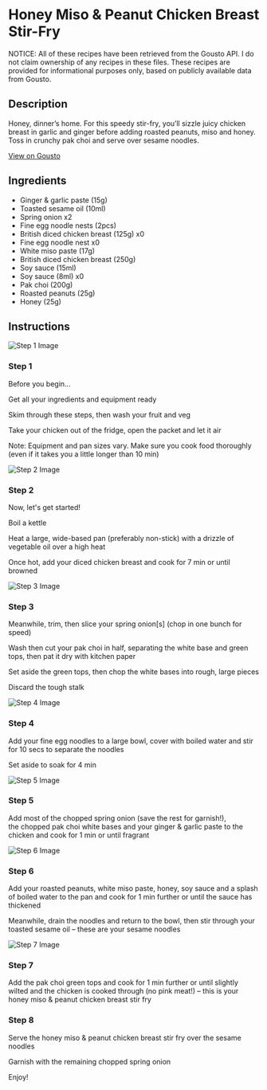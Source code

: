 # Honey Miso & Peanut Chicken Breast Stir-Fry

NOTICE: All of these recipes have been retrieved from the Gousto API. I do not claim ownership of any recipes in these files. These recipes are provided for informational purposes only, based on publicly available data from Gousto.

## Description

Honey, dinner’s home. For this speedy stir-fry, you’ll sizzle juicy chicken breast in garlic and ginger before adding roasted peanuts, miso and honey. Toss in crunchy pak choi and serve over sesame noodles.

[View on Gousto](https://www.gousto.co.uk/recipes/cookbook/honey-miso-peanut-chicken-breast-stir-fry)

## Ingredients

- Ginger & garlic paste (15g)
- Toasted sesame oil (10ml)
- Spring onion x2
- Fine egg noodle nests (2pcs)
- British diced chicken breast (125g) x0
- Fine egg noodle nest x0
- White miso paste (17g)
- British diced chicken breast (250g)
- Soy sauce (15ml)
- Soy sauce (8ml) x0
- Pak choi (200g)
- Roasted peanuts (25g)
- Honey (25g)

## Instructions

![Step 1 Image](https://production-media.gousto.co.uk/cms/recipe-step-image/Admin10mm-Step-1-2-1678178014519-x200.jpg)

### Step 1

Before you begin...

Get all your ingredients and equipment ready

Skim through these steps, then wash your fruit and veg

Take your chicken out of the fridge, open the packet and let it air

Note: Equipment and pan sizes vary. Make sure you cook food thoroughly (even if it takes you a little longer than 10 min)

![Step 2 Image](https://production-media.gousto.co.uk/cms/recipe-step-image/Step-2-1678178017642-x200.jpg)

### Step 2

Now, let's get started!

Boil a kettle

Heat a large, wide-based pan (preferably non-stick) with a drizzle of vegetable oil over a high heat

Once hot, add your diced chicken breast and cook for 7 min or until browned

![Step 3 Image](https://production-media.gousto.co.uk/cms/recipe-step-image/Step-3-1678178020951-x200.jpg)

### Step 3

Meanwhile, trim, then slice your spring onion[s]<span class="text-danger"> </span>(chop in one bunch for speed)

Wash then cut your pak choi in half, separating the white base and green tops, then pat it dry with kitchen paper

Set aside the green tops, then chop the white bases into rough, large pieces

Discard the tough stalk

![Step 4 Image](https://production-media.gousto.co.uk/cms/recipe-step-image/Step-4-1678178024143-x200.jpg)

### Step 4

Add your fine egg noodles to a large bowl, cover with boiled water and stir for 10 secs to separate the noodles

Set aside to soak for 4 min

![Step 5 Image](https://production-media.gousto.co.uk/cms/recipe-step-image/Step-5-1678178028865-x200.jpg)

### Step 5

Add most of the chopped spring onion (save the rest for garnish!), the chopped pak choi white bases and your ginger & garlic paste to the chicken and cook for 1 min or until fragrant

![Step 6 Image](https://production-media.gousto.co.uk/cms/recipe-step-image/Step-6-1678178032422-x200.jpg)

### Step 6

Add your roasted peanuts, white miso paste, honey, soy sauce and a splash of boiled water to the pan and cook for 1 min further or until the sauce has thickened

Meanwhile, drain the noodles and return to the bowl, then stir through your toasted sesame oil – these are your sesame noodles

![Step 7 Image](https://production-media.gousto.co.uk/cms/recipe-step-image/step-7-1688544833201-x200.jpg)

### Step 7

Add the pak choi green tops and cook for 1 min further or until slightly wilted and the chicken is cooked through (no pink meat!) – this is your honey miso & peanut chicken breast stir fry

### Step 8

Serve the honey miso & peanut chicken breast stir fry over the sesame noodles

Garnish with the remaining chopped spring onion

Enjoy!


